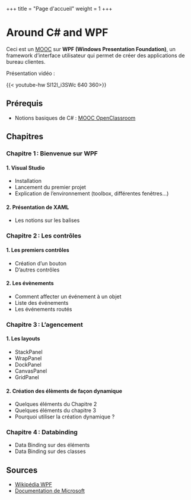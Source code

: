 +++
title = "Page d'accueil"
weight = 1
+++

# Around C# and WPF

Ceci est un [MOOC](https://fr.wikipedia.org/wiki/Massive_Open_Online_Course) sur **WPF (Windows Presentation Foundation)**, un framework d’interface utilisateur qui permet de créer des applications de bureau clientes.

Présentation vidéo :

{{< youtube-hw SI12l_i3SWc 640 360>}}

## Prérequis

- Notions basiques de C# : [MOOC OpenClassroom](https://openclassrooms.com/fr/courses/1526901-apprenez-a-developper-en-c)

## Chapitres

### Chapitre 1 : Bienvenue sur WPF

#### 1. Visual Studio

- Installation
- Lancement du premier projet
- Explication de l’environnement (toolbox, différentes fenêtres…)

#### 2. Présentation de XAML

- Les notions sur les balises 

### Chapitre 2 : Les contrôles

#### 1. Les premiers contrôles

- Création d’un bouton
- D’autres contrôles

#### 2. Les évènements

- Comment affecter un événement à un objet
- Liste des événements
- Les événements routés
  
### Chapitre 3 : L’agencement

#### 1. Les layouts

- StackPanel
- WrapPanel
- DockPanel
- CanvasPanel
- GridPanel

#### 2. Création des élèments de façon dynamique

- Quelques éléments du Chapitre 2
- Quelques éléments du chapitre 3
- Pourquoi utiliser la création dynamique ?

### Chapitre 4 : Databinding

- Data Binding sur des éléments
- Data Binding sur des classes

## Sources

- [Wikipédia WPF](https://fr.wikipedia.org/wiki/Windows_Presentation_Foundation)
- [Documentation de Microsoft](https://docs.microsoft.com/fr-fr/dotnet/framework/wpf/getting-started/)
